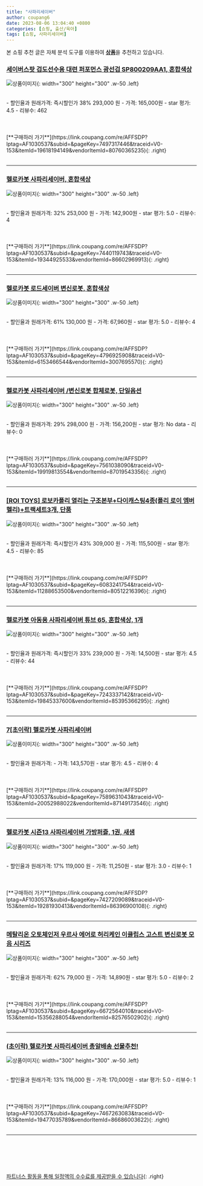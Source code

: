 ```yaml
---
title: "사파리세이버"
author: coupang6
date: 2023-08-06 13:04:40 +0800
categories: [쇼핑, 출산/육아]
tags: [쇼핑, 사파리세이버]
---
```


본 쇼핑 추천 글은 자체 분석 도구를 이용하여 [**상품**](https://link.coupang.com/a/bao1ui)을 추천하고 있습니다.

### [세이버스팟 검도선수용 대련 퍼포먼스 광선검 SP800209AA1, 혼합색상](https://link.coupang.com/re/AFFSDP?lptag=AF1030537&subid=&pageKey=7497317446&traceid=V0-153&itemId=19618194149&vendorItemId=80760365235)

![상품이미지](https://thumbnail8.coupangcdn.com/thumbnails/remote/230x230ex/image/vendor_inventory/305c/72eb385d4b30dc9c5d81bd50dc71fdeeac93059f46ac599e47964289a095.jpg){: width="300" height="300" .w-50 .left}


<br>
- 할인율과 원래가격: 즉시할인가 38%  293,000   원
- 가격: 165,000원
- star 평가: 4.5
- 리뷰수: 462
<br>
<br>
<br>
<br>
[**구매하러 가기**](https://link.coupang.com/re/AFFSDP?lptag=AF1030537&subid=&pageKey=7497317446&traceid=V0-153&itemId=19618194149&vendorItemId=80760365235){: .right}
<br>
<br>

---

### [헬로카봇 사파리세이버, 혼합색상](https://link.coupang.com/re/AFFSDP?lptag=AF1030537&subid=&pageKey=7440119743&traceid=V0-153&itemId=19344925533&vendorItemId=86602969913)

![상품이미지](https://thumbnail9.coupangcdn.com/thumbnails/remote/230x230ex/image/vendor_inventory/8595/1c15871fe637436eec0d8266ae61ba784b6c9c156b2f5d296b20224b562a.jpg){: width="300" height="300" .w-50 .left}


<br>
- 할인율과 원래가격: 32%  253,000   원
- 가격: 142,900원
- star 평가: 5.0
- 리뷰수: 4
<br>
<br>
<br>
<br>
[**구매하러 가기**](https://link.coupang.com/re/AFFSDP?lptag=AF1030537&subid=&pageKey=7440119743&traceid=V0-153&itemId=19344925533&vendorItemId=86602969913){: .right}
<br>
<br>

---

### [헬로카봇 로드세이버 변신로봇, 혼합색상](https://link.coupang.com/re/AFFSDP?lptag=AF1030537&subid=&pageKey=4796925908&traceid=V0-153&itemId=6153466544&vendorItemId=3007695570)

![상품이미지](https://thumbnail7.coupangcdn.com/thumbnails/remote/230x230ex/image/retail/images/77218522794425-09150b94-a786-4fb5-87df-37cdd77ebd12.JPG){: width="300" height="300" .w-50 .left}


<br>
- 할인율과 원래가격: 61%  130,000   원
- 가격: 67,960원
- star 평가: 5.0
- 리뷰수: 4
<br>
<br>
<br>
<br>
[**구매하러 가기**](https://link.coupang.com/re/AFFSDP?lptag=AF1030537&subid=&pageKey=4796925908&traceid=V0-153&itemId=6153466544&vendorItemId=3007695570){: .right}
<br>
<br>

---

### [헬로카봇 사파리세이버 /변신로봇 합체로봇, 단일옵션](https://link.coupang.com/re/AFFSDP?lptag=AF1030537&subid=&pageKey=7561038090&traceid=V0-153&itemId=19919813554&vendorItemId=87019543356)

![상품이미지](https://thumbnail8.coupangcdn.com/thumbnails/remote/230x230ex/image/vendor_inventory/2127/e0c20281abc4ac2d173c914b3dbd4b49bda1430b46b0736a3da77326d456.jpg){: width="300" height="300" .w-50 .left}


<br>
- 할인율과 원래가격: 29%  298,000   원
- 가격: 156,200원
- star 평가: No data
- 리뷰수: 0
<br>
<br>
<br>
<br>
[**구매하러 가기**](https://link.coupang.com/re/AFFSDP?lptag=AF1030537&subid=&pageKey=7561038090&traceid=V0-153&itemId=19919813554&vendorItemId=87019543356){: .right}
<br>
<br>

---

### [[ROI TOYS] 로보카폴리 열리는 구조본부+다이캐스팅4종(폴리 로이 엠버 헬리)+트랙세트3개, 단품](https://link.coupang.com/re/AFFSDP?lptag=AF1030537&subid=&pageKey=6083241754&traceid=V0-153&itemId=11288653500&vendorItemId=80512216396)

![상품이미지](https://thumbnail8.coupangcdn.com/thumbnails/remote/230x230ex/image/vendor_inventory/4b06/fb1863788259b069f2d0fc3eef2bbf18069f4dd1995b6e191d6d85aa0880.jpg){: width="300" height="300" .w-50 .left}


<br>
- 할인율과 원래가격: 즉시할인가 43%  309,000   원
- 가격: 115,500원
- star 평가: 4.5
- 리뷰수: 85
<br>
<br>
<br>
<br>
[**구매하러 가기**](https://link.coupang.com/re/AFFSDP?lptag=AF1030537&subid=&pageKey=6083241754&traceid=V0-153&itemId=11288653500&vendorItemId=80512216396){: .right}
<br>
<br>

---

### [헬로카봇 아동용 사파리세이버 튜브 65, 혼합색상, 1개](https://link.coupang.com/re/AFFSDP?lptag=AF1030537&subid=&pageKey=7243337142&traceid=V0-153&itemId=19845337600&vendorItemId=85395366295)

![상품이미지](https://thumbnail9.coupangcdn.com/thumbnails/remote/230x230ex/image/vendor_inventory/7a85/1adec151a7eb5e0d8e7ff7d0e3bf2c606472add59aabf2338837def4e14c.jpg){: width="300" height="300" .w-50 .left}


<br>
- 할인율과 원래가격: 즉시할인가 33%  239,000   원
- 가격: 14,500원
- star 평가: 4.5
- 리뷰수: 44
<br>
<br>
<br>
<br>
[**구매하러 가기**](https://link.coupang.com/re/AFFSDP?lptag=AF1030537&subid=&pageKey=7243337142&traceid=V0-153&itemId=19845337600&vendorItemId=85395366295){: .right}
<br>
<br>

---

### [7[초이락] 헬로카봇 사파리세이버](https://link.coupang.com/re/AFFSDP?lptag=AF1030537&subid=&pageKey=7589631043&traceid=V0-153&itemId=20052988022&vendorItemId=87149173546)

![상품이미지](https://thumbnail10.coupangcdn.com/thumbnails/remote/230x230ex/image/vendor_inventory/bc7a/e9422103b6faf1799affc71bdebca65ba7f8228047cb324d1ba7ca3f4fb8.jpg){: width="300" height="300" .w-50 .left}


<br>
- 할인율과 원래가격: 
- 가격: 143,570원
- star 평가: 4.5
- 리뷰수: 4
<br>
<br>
<br>
<br>
[**구매하러 가기**](https://link.coupang.com/re/AFFSDP?lptag=AF1030537&subid=&pageKey=7589631043&traceid=V0-153&itemId=20052988022&vendorItemId=87149173546){: .right}
<br>
<br>

---

### [헬로카봇 시즌13 사파리세이버 가방퍼즐, 1권, 새샘](https://link.coupang.com/re/AFFSDP?lptag=AF1030537&subid=&pageKey=7427209089&traceid=V0-153&itemId=19281930413&vendorItemId=86396900108)

![상품이미지](https://thumbnail6.coupangcdn.com/thumbnails/remote/230x230ex/image/retail/images/2023/06/27/11/4/754babd0-eab2-4a56-a319-c21952459bb7.jpg){: width="300" height="300" .w-50 .left}


<br>
- 할인율과 원래가격: 17%  119,000   원
- 가격: 11,250원
- star 평가: 3.0
- 리뷰수: 1
<br>
<br>
<br>
<br>
[**구매하러 가기**](https://link.coupang.com/re/AFFSDP?lptag=AF1030537&subid=&pageKey=7427209089&traceid=V0-153&itemId=19281930413&vendorItemId=86396900108){: .right}
<br>
<br>

---

### [메탈리온 오토체인저 우르사 에어로 허리케인 이클립스 고스트 변신로봇 모음 시리즈](https://link.coupang.com/re/AFFSDP?lptag=AF1030537&subid=&pageKey=6672564010&traceid=V0-153&itemId=15356288054&vendorItemId=82576502902)

![상품이미지](https://thumbnail8.coupangcdn.com/thumbnails/remote/230x230ex/image/vendor_inventory/bec6/05cf8f89b13b8a824bded5ffde8e0a8ddd8337d3d2afca9a7b8757409cf6.jpg){: width="300" height="300" .w-50 .left}


<br>
- 할인율과 원래가격: 62%  79,000   원
- 가격: 14,890원
- star 평가: 5.0
- 리뷰수: 2
<br>
<br>
<br>
<br>
[**구매하러 가기**](https://link.coupang.com/re/AFFSDP?lptag=AF1030537&subid=&pageKey=6672564010&traceid=V0-153&itemId=15356288054&vendorItemId=82576502902){: .right}
<br>
<br>

---

### [(초이락) 헬로카봇 사파리세이버 총알배송 선물추천!](https://link.coupang.com/re/AFFSDP?lptag=AF1030537&subid=&pageKey=7467263083&traceid=V0-153&itemId=19477035789&vendorItemId=86686003622)

![상품이미지](https://thumbnail6.coupangcdn.com/thumbnails/remote/230x230ex/image/vendor_inventory/e40d/bf0491981e70205e477f3906f08c8dbc18bcf9ea20699cec0fbfb1e41199.jpg){: width="300" height="300" .w-50 .left}


<br>
- 할인율과 원래가격: 13%  116,000   원
- 가격: 170,000원
- star 평가: 5.0
- 리뷰수: 1
<br>
<br>
<br>
<br>
[**구매하러 가기**](https://link.coupang.com/re/AFFSDP?lptag=AF1030537&subid=&pageKey=7467263083&traceid=V0-153&itemId=19477035789&vendorItemId=86686003622){: .right}
<br>
<br>

---
<br><br><br><br><br> [파트너스 활동을 통해 일정액의 수수료를 제공받을 수 있습니다](https://link.coupang.com/a/bao1ui){: .right}